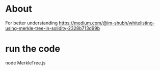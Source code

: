 # About 
For better understanding
https://medium.com/@im-shubh/whitelisting-using-merkle-tree-in-solidity-2328b713d99b

# run the code 
node MerkleTree.js

